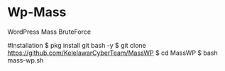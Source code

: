 # Wp-Mass
WordPress Mass BruteForce

#Installation
$ pkg install git bash -y
$ git clone https://github.com/KelelawarCyberTeam/MassWP
$ cd MassWP
$ bash mass-wp.sh
